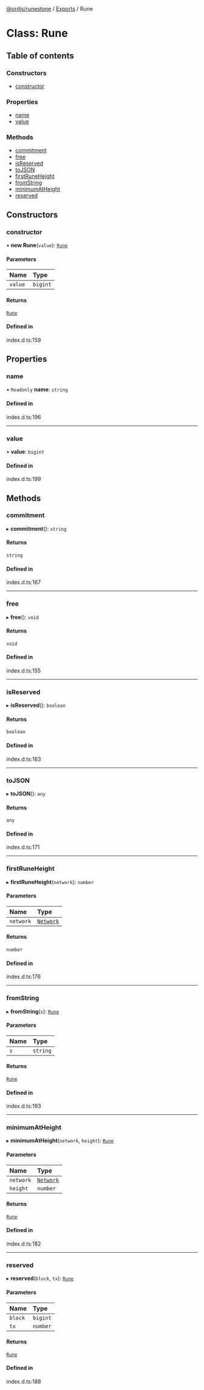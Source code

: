 [@ordjs/runestone](../README.md) / [Exports](../modules.md) / Rune

# Class: Rune

## Table of contents

### Constructors

- [constructor](Rune.md#constructor)

### Properties

- [name](Rune.md#name)
- [value](Rune.md#value)

### Methods

- [commitment](Rune.md#commitment)
- [free](Rune.md#free)
- [isReserved](Rune.md#isreserved)
- [toJSON](Rune.md#tojson)
- [firstRuneHeight](Rune.md#firstruneheight)
- [fromString](Rune.md#fromstring)
- [minimumAtHeight](Rune.md#minimumatheight)
- [reserved](Rune.md#reserved)

## Constructors

### constructor

• **new Rune**(`value`): [`Rune`](Rune.md)

#### Parameters

| Name | Type |
| :------ | :------ |
| `value` | `bigint` |

#### Returns

[`Rune`](Rune.md)

#### Defined in

index.d.ts:159

## Properties

### name

• `Readonly` **name**: `string`

#### Defined in

index.d.ts:196

___

### value

• **value**: `bigint`

#### Defined in

index.d.ts:199

## Methods

### commitment

▸ **commitment**(): `string`

#### Returns

`string`

#### Defined in

index.d.ts:167

___

### free

▸ **free**(): `void`

#### Returns

`void`

#### Defined in

index.d.ts:155

___

### isReserved

▸ **isReserved**(): `boolean`

#### Returns

`boolean`

#### Defined in

index.d.ts:163

___

### toJSON

▸ **toJSON**(): `any`

#### Returns

`any`

#### Defined in

index.d.ts:171

___

### firstRuneHeight

▸ **firstRuneHeight**(`network`): `number`

#### Parameters

| Name | Type |
| :------ | :------ |
| `network` | [`Network`](../modules.md#network) |

#### Returns

`number`

#### Defined in

index.d.ts:176

___

### fromString

▸ **fromString**(`s`): [`Rune`](Rune.md)

#### Parameters

| Name | Type |
| :------ | :------ |
| `s` | `string` |

#### Returns

[`Rune`](Rune.md)

#### Defined in

index.d.ts:193

___

### minimumAtHeight

▸ **minimumAtHeight**(`network`, `height`): [`Rune`](Rune.md)

#### Parameters

| Name | Type |
| :------ | :------ |
| `network` | [`Network`](../modules.md#network) |
| `height` | `number` |

#### Returns

[`Rune`](Rune.md)

#### Defined in

index.d.ts:182

___

### reserved

▸ **reserved**(`block`, `tx`): [`Rune`](Rune.md)

#### Parameters

| Name | Type |
| :------ | :------ |
| `block` | `bigint` |
| `tx` | `number` |

#### Returns

[`Rune`](Rune.md)

#### Defined in

index.d.ts:188
